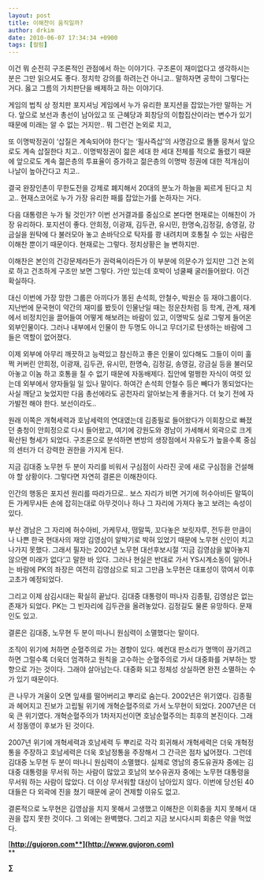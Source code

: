 ```yaml
---
layout: post
title: 이해찬이 움직일까?
author: drkim
date: 2010-06-07 17:34:34 +0900
tags: [컬럼]
---
```

이건 뭐 순전히 구조론적인 관점에서 하는 이야기다. 구조론이 재미없다고 생각하시는 분은 그만 읽으셔도 좋다. 정치학 강의를 하려는건 아니고.. 말하자면 공학이 그렇다는 거다. 옳고 그름의 가치판단을 배제하고 하는 이야기다. 



게임의 법칙 상 정치판 포지셔닝 게임에서 누가 유리한 포지션을 잡았는가만 말하는 거다. 앞으로 보선과 총선이 남아있고 또 근혜당과 회창당의 이합집산이라는 변수가 있기 때문에 미래는 알 수 없는 거지만.. 뭐 그런건 논외로 치고, 



또 이명박정권이 ‘삽질은 계속되어야 한다’는 ‘필사즉삽’의 사명감으로 똘똘 뭉쳐서 앞으로도 계속 삽질한다 치고.. 이명박정권이 젊은 세대 한 세대 전체를 적으로 돌렸기 때문에 앞으로도 계속 젊은층의 투표율이 증가하고 젊은층의 이명박 정권에 대한 적개심이 나날이 높아간다고 치고.. 



결국 완장인촌이 무한도전을 강제로 폐지해서 20대의 분노가 하늘을 찌르게 된다고 치고.. 현재스코어로 누가 가장 유리한 패를 잡았는가를 논하자는 거다. 



다음 대통령은 누가 될 것인가? 이번 선거결과를 중심으로 본다면 현재로는 이해찬이 가장 유리하다. 포지션이 좋다. 안희정, 이광재, 김두관, 유시민, 한명숙,김정길, 송영길, 강금실을 원탁에 다 불러모아 놓고 손바닥으로 탁자를 쾅 내려치며 호통칠 수 있는 사람은 이해찬 뿐이기 때문이다. 현재로는 그렇다. 정치상황은 늘 변하지만. 



이해찬은 본인의 건강문제라든가 권력욕이라든가 이 부분에 의문수가 있지만 그건 논외로 하고 건조하게 구조만 보면 그렇다. 가만 있는데 호박이 넝쿨째 굴러들어왔다. 이건 확실하다.



대신 이번에 가장 망한 그룹은 아끼다가 똥된 손석희, 안철수, 박원순 등 재야그룹이다. 지난번에 문국현이 약간의 재미를 봤듯이 인물난일 때는 정운찬처럼 등 학계, 관계, 재계에서 비정치인을 끌어들여 어떻게 해보려는 바람이 있고, 이명박도 실로 그렇게 들어온 외부인물이다. 그러나 내부에서 인물이 한 두명도 아니고 무더기로 탄생하는 바람에 그들은 역할이 없어졌다. 



이제 외부에 아무리 깨끗하고 능력있고 참신하고 좋은 인물이 있다해도 그들이 이미 훌쩍 커버린 안희정, 이광재, 김두관, 유시민, 한명숙, 김정길, 송영길, 강금실 등을 불러모아놓고 이놈 하고 호통을 칠 수 없기 때문에 자동배제다. 집안에 멀쩡한 자식이 여럿 있는데 외부에서 양자들일 일 있나 말이다. 하여간 손석희 안철수 등은 빼다가 똥되었다는 사실 깨닫고 늦었지만 다음 총선에라도 공천자리 알아보는게 좋을거다. 더 늦기 전에 자가발전 해야 한다. 보선이라도.. 



원래 이쪽은 개혁세력과 호남세력의 연대였는데 김종필로 들어왔다가 이회창으로 빠졌던 충청이 안희정으로 다시 들어왔고, 여기에 강원도와 경남이 가세해서 외곽으로 크게 확산된 형세가 되었다. 구조론으로 분석하면 변방의 생장점에서 자유도가 높을수록 중심의 센터가 더 강력한 권한을 가지게 된다.



지금 김대중 노무현 두 분이 자리를 비워서 구심점이 사라진 곳에 새로 구심점을 건설해야 할 상황이다. 그렇다면 자연히 결론은 이해찬이다. 



인간의 행동은 포지션 원리를 따라가므로.. 보스 자리가 비면 거기에 허수아비든 말뚝이든 가케무샤든 손에 잡히는대로 아무것이나 하나 그 자리에 가져다 놓고 보려는 속성이 있다. 



부산 경남은 그 자리에 허수아비, 가케무샤, 떵말뚝, 꼬다놓은 보릿자루, 전두환 만큼이나 나쁜 한국 현대사의 재앙 김영삼이 알박기로 박혀 있었기 때문에 노무현 신인이 치고나가지 못했다. 그래서 필자는 2002년 노무현 대선후보시절 ‘지금 김영삼을 밟아놓지 않으면 미래가 없다’고 말한 바 있다. 그러나 현실은 반대로 가서 YS시계소동이 일어나는 바람에 PK의 좌장은 여전히 김영삼으로 되고 그만큼 노무현은 대표성이 깎여서 이후 고초가 예정되었다.



그리고 이제 삼김시대는 확실히 끝났다. 김대중 대통령이 떠나자 김종필, 김영삼은 없는 존재가 되었다. PK는 그 빈자리에 김두관을 올려놓았다. 김정길도 물론 유망하다. 문재인도 있고.



결론은 김대중, 노무현 두 분이 떠나니 원심력이 소멸했다는 말이다.



조직이 위기에 처하면 순혈주의로 가는 경향이 있다. 예컨대 판소리가 명맥이 끊기려고 하면 그럴수록 더욱더 엄격하고 원칙을 고수하는 순혈주의로 가서 대중화를 거부하는 방향으로 가는 것이다. 그래야 살아남는다. 대중화 되고 정체성 상실하면 완전 소멸하는 수가 있기 때문이다. 



큰 나무가 겨울이 오면 잎새를 떨어버리고 뿌리로 숨는다. 2002년은 위기였다. 김종필과 헤어지고 진보가 고립될 위기에 개혁순혈주의로 가서 노무현이 되었다. 2007년은 더욱 큰 위기였다. 개혁순혈주의가 1차저지선이면 호남순혈주의는 최후의 본진이다. 그래서 정동영이 후보가 된 것이다. 



2007년 위기에 개혁세력과 호남세력 두 뿌리로 각각 회귀해서 개혁세력은 더욱 개혁정통을 주장하고 호남세력은 더욱 호남정통을 주장해서 그 간극은 점차 넓어졌다. 그런데 김대중 노무현 두 분이 떠나니 원심력이 소멸했다. 실제로 영남의 중도유권자 중에는 김대중 대통령을 무서워 하는 사람이 많았고 호남의 보수유권자 중에는 노무현 대통령을 무서워 하는 사람이 많았다. 더 이상 무서워할 대상이 남아있지 않다. 이번에 당선된 40대들은 다 외곽에 진을 쳤기 때문에 굳이 견제할 이유도 없고. 



결론적으로 노무현은 김영삼을 치지 못해서 고생했고 이해찬은 이회충을 치지 못해서 대권을 잡지 못한 것이다. 그 외에는 완벽했다. 그리고 지금 보시다시피 회충은 약을 먹었다. 



[**http://gujoron.com**](http://www.gujoron.com)**  
** 

**∑**